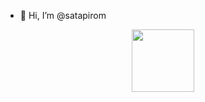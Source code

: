 - 👋 Hi, I’m @satapirom
<div id="header" align="center">
  <img src="https://assets-global.website-files.com/603c87adb15be3cb0b3ed9b5/61bf0b5c372eeeb5d44b6b5f_6.png" width="100"/>
</div>
